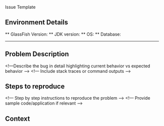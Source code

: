 Issue Template

<!--- Provide a general summary of the issue in the Title above -->

## Environment Details
** GlassFish Version:
** JDK version:
** OS:
** Database:

----------

## Problem Description
<!—Describe the bug in detail highlighting current behavior vs expected behavior —>
<!— Include stack traces or command outputs —>

## Steps to reproduce
<!— Step by step instructions to reproduce the problem —>
<!— Provide sample code/application if relevant  —>

## Context
<!--- How has this issue affected you? What are you trying to accomplish? -->
